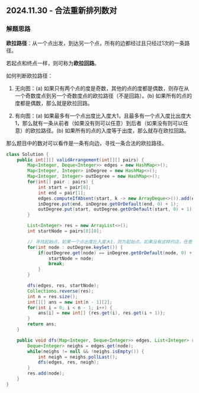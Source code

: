 ## 2024.11.30 - 合法重新排列数对

### 解题思路

**欧拉路径**：从一个点出发，到达另一个点，所有的边都经过且只经过1次的一条路径。

若起点和终点一样，则可称为**欧拉回路**。

如何判断欧拉路径：

1. 无向图：(a) 如果只有两个点的度是奇数，其他的点的度都是偶数，则存在从一个奇数度点到另一个奇数度点的欧拉路径（不是回路）。(b) 如果所有的点的度都是偶数，那么就是欧拉回路。

2. 有向图：(a) 如果最多有一个点出度比入度大1，且最多有一个点入度比出度大1，那么就有一条从前者（如果没有则可以任意）到后者（如果没有则可以任意）的欧拉路径。(b) 如果所有的点的入度等于出度，那么就存在欧拉回路。

那么题目中的数对可以看作是一条有向边，寻找一条合法的欧拉路径。

``` java
class Solution {
    public int[][] validArrangement(int[][] pairs) {
        Map<Integer, Deque<Integer>> edges = new HashMap<>(); 
        Map<Integer, Integer> inDegree = new HashMap<>();
        Map<Integer, Integer> outDegree = new HashMap<>();
        for(int[] pair : pairs) {
            int start = pair[0];
            int end = pair[1];
            edges.computeIfAbsent(start, k -> new ArrayDeque<>()).add(end);
            inDegree.put(end, inDegree.getOrDefault(end, 0) + 1);
            outDegree.put(start, outDegree.getOrDefault(start, 0) + 1);
        }

        List<Integer> res = new ArrayList<>();
        int startNode = pairs[0][0];

        // 寻找起始点，如果一个点出度比入度大1，则为起始点。如果没有这样的店，任意一个点都可以当作起始点
        for(int node : outDegree.keySet()) {
            if(outDegree.get(node) == inDegree.getOrDefault(node, 0) + 1) {
                startNode = node;
                break;
            }
        }

        dfs(edges, res, startNode);
        Collections.reverse(res);
        int n = res.size();
        int[][] ans = new int[n - 1][2];
        for(int i = 0; i < n - 1; i++) {
            ans[i] = new int[] {res.get(i), res.get(i + 1)};
        }
        return ans;
    }

    public void dfs(Map<Integer, Deque<Integer>> edges, List<Integer> res, int node) {
        Deque<Integer> neighs = edges.get(node);
        while(neighs != null && !neighs.isEmpty()) {
            int neigh = neighs.pollLast();
            dfs(edges, res, neigh);
        }
        res.add(node);
    }
}
```
